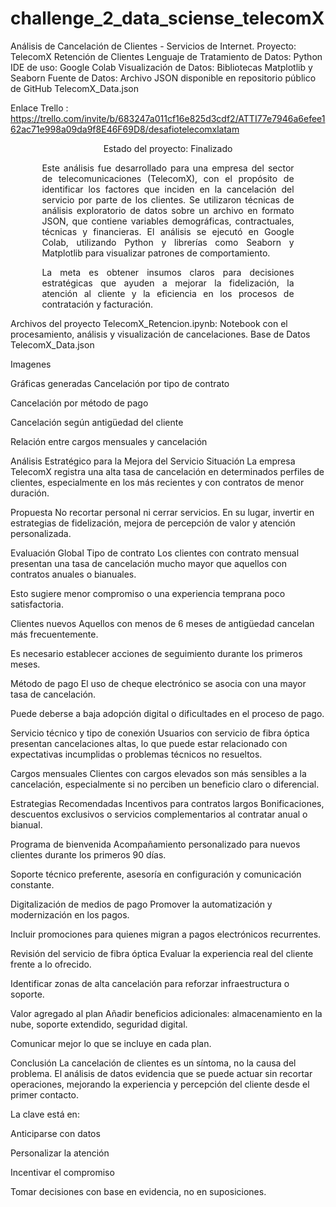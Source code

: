 # challenge_2_data_sciense_telecomX
Análisis de Cancelación de Clientes - Servicios de Internet.
Proyecto: TelecomX Retención de Clientes
Lenguaje de Tratamiento de Datos: Python
IDE de uso: Google Colab
Visualización de Datos: Bibliotecas Matplotlib y Seaborn
Fuente de Datos:
Archivo JSON disponible en repositorio público de GitHub
TelecomX_Data.json

Enlace Trello : 
https://trello.com/invite/b/683247a011cf16e825d3cdf2/ATTI77e7946a6efee162ac71e998a09da9f8E46F69D8/desafiotelecomxlatam

<p align="center"> Estado del proyecto: Finalizado </p> <div align="justify" style="width: 80%; margin: 0 auto;"> Este análisis fue desarrollado para una empresa del sector de telecomunicaciones (TelecomX), con el propósito de identificar los factores que inciden en la cancelación del servicio por parte de los clientes.
Se utilizaron técnicas de análisis exploratorio de datos sobre un archivo en formato JSON, que contiene variables demográficas, contractuales, técnicas y financieras. El análisis se ejecutó en Google Colab, utilizando Python y librerías como Seaborn y Matplotlib para visualizar patrones de comportamiento.

La meta es obtener insumos claros para decisiones estratégicas que ayuden a mejorar la fidelización, la atención al cliente y la eficiencia en los procesos de contratación y facturación.

</div>
Archivos del proyecto
TelecomX_Retencion.ipynb: Notebook con el procesamiento, análisis y visualización de cancelaciones.
Base de Datos
TelecomX_Data.json

Imagenes

Gráficas generadas
Cancelación por tipo de contrato


Cancelación por método de pago


Cancelación según antigüedad del cliente


Relación entre cargos mensuales y cancelación


Análisis Estratégico para la Mejora del Servicio
Situación
La empresa TelecomX registra una alta tasa de cancelación en determinados perfiles de clientes, especialmente en los más recientes y con contratos de menor duración.

Propuesta
No recortar personal ni cerrar servicios. En su lugar, invertir en estrategias de fidelización, mejora de percepción de valor y atención personalizada.

Evaluación Global
Tipo de contrato
Los clientes con contrato mensual presentan una tasa de cancelación mucho mayor que aquellos con contratos anuales o bianuales.

Esto sugiere menor compromiso o una experiencia temprana poco satisfactoria.

Clientes nuevos
Aquellos con menos de 6 meses de antigüedad cancelan más frecuentemente.

Es necesario establecer acciones de seguimiento durante los primeros meses.

Método de pago
El uso de cheque electrónico se asocia con una mayor tasa de cancelación.

Puede deberse a baja adopción digital o dificultades en el proceso de pago.

Servicio técnico y tipo de conexión
Usuarios con servicio de fibra óptica presentan cancelaciones altas, lo que puede estar relacionado con expectativas incumplidas o problemas técnicos no resueltos.

Cargos mensuales
Clientes con cargos elevados son más sensibles a la cancelación, especialmente si no perciben un beneficio claro o diferencial.

Estrategias Recomendadas
Incentivos para contratos largos
Bonificaciones, descuentos exclusivos o servicios complementarios al contratar anual o bianual.

Programa de bienvenida
Acompañamiento personalizado para nuevos clientes durante los primeros 90 días.

Soporte técnico preferente, asesoría en configuración y comunicación constante.

Digitalización de medios de pago
Promover la automatización y modernización en los pagos.

Incluir promociones para quienes migran a pagos electrónicos recurrentes.

Revisión del servicio de fibra óptica
Evaluar la experiencia real del cliente frente a lo ofrecido.

Identificar zonas de alta cancelación para reforzar infraestructura o soporte.

Valor agregado al plan
Añadir beneficios adicionales: almacenamiento en la nube, soporte extendido, seguridad digital.

Comunicar mejor lo que se incluye en cada plan.

Conclusión
La cancelación de clientes es un síntoma, no la causa del problema.
El análisis de datos evidencia que se puede actuar sin recortar operaciones, mejorando la experiencia y percepción del cliente desde el primer contacto.

La clave está en:

Anticiparse con datos

Personalizar la atención

Incentivar el compromiso

Tomar decisiones con base en evidencia, no en suposiciones.
